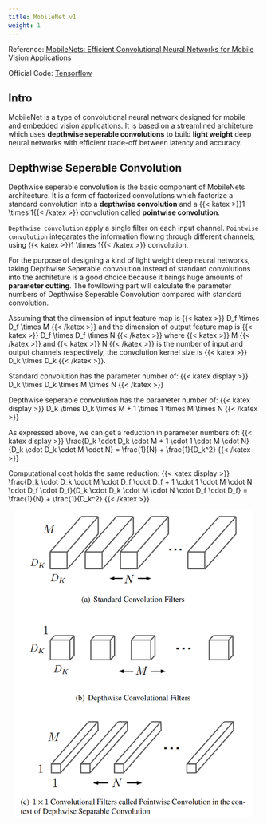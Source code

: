 ```yaml
---
title: MobileNet v1
weight: 1
---
```


Reference: [MobileNets: Efficient Convolutional Neural Networks for Mobile Vision Applications](https://arxiv.org/pdf/1704.04861.pdf)

Official  Code: [Tensorflow](https://github.com/tensorflow/tensorflow/blob/v2.4.1/tensorflow/python/keras/applications/mobilenet.py)

## Intro

MobileNet is a type of convolutional neural network designed for mobile and embedded vision applications. It is based on a streamlined architeture which uses **depthwise seperable convolutions** to build **light weight** deep neural networks with efficient trade-off between latency and accuracy.



## Depthwise Seperable Convolution

Depthwise seperable convolution is the basic component of MobileNets architecture. It is a form of factorized convolutions which factorize a standard convolution into a **depthwise convolution** and a {{< katex >}}1 \times 1{{< /katex >}} convolution called **pointwise convolution**.

`Depthwise convolution` apply a single filter on each input channel. `Pointwise convolution` integarates the information flowing through different channels, using {{< katex >}}1 \times 1{{< /katex >}}  convolution.

For the purpose of designing a kind of light weight deep neural networks, taking Depthwise Seperable convolution instead of standard convolutions into the architeture is a good choice because it brings huge amounts of **parameter cutting**. The fowllowing part will calculate the parameter numbers of Depthwise Seperable Convolution compared with standard convolution.

Assuming that the dimension of input feature map is {{< katex >}} D_f \times D_f \times M {{< /katex >}}  and the dimension of output feature map is {{< katex >}} D_f \times D_f \times N {{< /katex >}} where {{< katex >}} M {{< /katex >}} and {{< katex >}} N {{< /katex >}} is the number of input and output channels respectively,  the convolution kernel size is {{< katex >}} D_k \times D_k {{< /katex >}}. 

Standard convolution has the parameter number of:
{{< katex display >}}
D_k \times D_k \times M \times N
{{< /katex >}}

Depthwise seperable convolution has the parameter number of:
{{< katex display >}}
D_k \times D_k \times M + 1 \times 1 \times M \times N
{{< /katex >}}

As expressed above,  we can get a reduction in parameter numbers of:
{{< katex display >}}
\frac{D_k \cdot D_k \cdot M + 1 \cdot 1 \cdot M \cdot N}{D_k \cdot D_k \cdot M \cdot N} = \frac{1}{N} + \frac{1}{D_k^2}
{{< /katex >}}

Computational cost holds the same reduction:
{{< katex display >}}
\frac{D_k \cdot D_k \cdot M \cdot D_f \cdot D_f + 1 \cdot 1 \cdot M \cdot N \cdot D_f \cdot D_f}{D_k \cdot D_k \cdot M \cdot N \cdot D_f \cdot D_f} = \frac{1}{N} + \frac{1}{D_k^2}
{{< /katex >}}

<div align=center>
<img src="./figures/MobileNet v1/1.png" alt="icon" style="zoom:60%;" />
</div>
